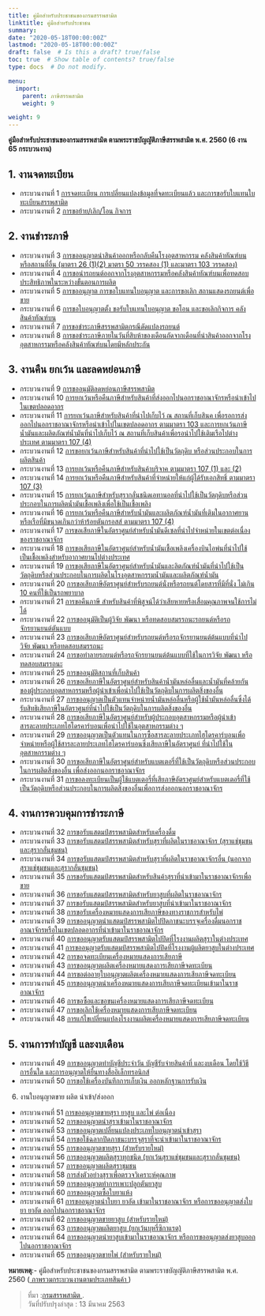 ```yaml
---
title: คู่มือสำหรับประชาชนของกรมสรรพสามิต 
linktitle: คู่มือสำหรับประชาชน
summary:
date: "2020-05-18T00:00:00Z"
lastmod: "2020-05-18T00:00:00Z"
draft: false  # Is this a draft? true/false
toc: true  # Show table of contents? true/false
type: docs  # Do not modify.

menu:
  import:
    parent: ภาษีสรรพสามิต
    weight: 9

weight: 9
---
```



**คู่มือสำหรับประชาชนของกรมสรรพสามิต ตามพระราชบัญญัติภาษีสรรพสามิต พ.ศ. 2560 (6 งาน 65 กระบวนงาน)**

## 1. งานจดทะเบียน

-   กระบวนงานที่ 1 [การจดทะเบียน การเปลี่ยนแปลงข้อมูลที่จดทะเบียนแล้ว และการขอรับใบแทนใบทะเบียนสรรพสามิต](http://w9.excise.go.th/law60/pdf/web/viewer.html?file=../../fileupload/300120-969641708.pdf)
-   กระบวนงานที่ 2 [การขอย้าย/เลิก/โอน กิจการ](http://w9.excise.go.th/law60/pdf/web/viewer.html?file=../../fileupload/300120-718211358.pdf)

## 2. งานชำระภาษี

-   กระบวนงานที่ 3 [การขออนุญาตนำสินค้าออกหรือกลับคืนโรงอุตสาหกรรม คลังสินค้าทัณฑ์บน หรือสถานที่อื่น (มาตรา 26 (1)(2) มาตรา 50 วรรคสอง (1) และมาตรา 103 วรรคสอง)](http://w9.excise.go.th/law60/pdf/web/viewer.html?file=../../fileupload/300120-777849351.pdf)
-   กระบวนงานที่ 4 [การขอนำรถยนต์ออกจากโรงอุตสาหกรรมหรือคลังสินค้าทัณฑ์บนเพื่อทดสอบประสิทธิภาพในระหว่างขั้นตอนการผลิต](http://w9.excise.go.th/law60/pdf/web/viewer.html?file=../../fileupload/300120-1583519563.pdf)
-   กระบวนงานที่ 5 [การขออนุญาต การขอใบแทนใบอนุญาต และการขอเลิก สถานแสดงรถยนต์เพื่อขาย](http://w9.excise.go.th/law60/pdf/web/viewer.html?file=../../fileupload/300120-1723281538.pdf)
-   กระบวนงานที่ 6 [การขอใบอนุญาตตั้ง ขอรับใบแทนใบอนุญาต ขอโอน และขอเลิกกิจการ คลังสินค้าทัณฑ์บน](http://w9.excise.go.th/law60/pdf/web/viewer.html?file=../../fileupload/300120-297949979.pdf)
-   กระบวนงานที่ 7 [การขอชำระภาษีสรรพสามิตกรณีดัดแปลงรถยนต์](http://w9.excise.go.th/law60/pdf/web/viewer.html?file=../../fileupload/300120-98150650.pdf)
-   กระบวนงานที่ 8 [การขอชำระภาษีภายในวันที่สิบห้าของเดือนถัดจากเดือนที่นำสินค้าออกจากโรงอุตสาหกรรมหรือคลังสินค้าทัณฑ์บนโดยมีหลักประกัน](http://w9.excise.go.th/law60/pdf/web/viewer.html?file=../../fileupload/300120-1526677002.pdf)

## 3. งานคืน ยกเว้น และลดหย่อนภาษี

-   กระบวนงานที่ 9  [การขออนุมัติลดหย่อนภาษีสรรพสามิต](http://w9.excise.go.th/law60/pdf/web/viewer.html?file=../../fileupload/300120-585065006.pdf)
-   กระบวนงานที่ 10  [การยกเว้นหรือคืนภาษีสำหรับสินค้าที่ส่งออกไปนอกราชอาณาจักรหรือนำเข้าไปในเขตปลอดอากร](http://w9.excise.go.th/law60/pdf/web/viewer.html?file=../../fileupload/300120-1009734364.pdf)
-   กระบวนงานที่ 11  [การยกเว้นภาษีสำหรับสินค้าที่นำไปเก็บไว้ ณ สถานที่เก็บสินค เพื่อรอการส่งออกไปนอกราชอาณาจักรหรือนำเข้าไปในเขตปลอดอากร ตามมาตรา 103 และการยกเว้นภาษีน้ำมันและผลิตภัณฑ์น้ำมันที่นำไปเก็บไว้ ณ สถานที่เก็บสินค้าเพื่อรอนำไปใช้เติมเรือไปต่างประเทศ ตามมาตรา 107 (4)](http://w9.excise.go.th/law60/pdf/web/viewer.html?file=../../fileupload/300120-1073808954.pdf)
-   กระบวนงานที่ 12  [การขอยกเว้นภาษีสำหรับสินค้าที่นำไปใช้เป็นวัตถุดิบ หรือส่วนประกอบในการผลิตสินค้า](http://w9.excise.go.th/law60/pdf/web/viewer.html?file=../../fileupload/300120-1890370662.pdf)
-   กระบวนงานที่ 13  [การยกเว้นหรือคืนภาษีสำหรับสินค้าบริจาค ตามมาตรา 107 (1) และ (2)](http://w9.excise.go.th/law60/pdf/web/viewer.html?file=../../fileupload/300120-438363838.pdf)
-   กระบวนงานที่ 14  [การยกเว้นหรือคืนภาษีสำหรับสินค้าที่จำหน่ายให้แก่ผู้ได้รับเอกสิทธิ์ ตามมาตรา 107 (3)](http://w9.excise.go.th/law60/pdf/web/viewer.html?file=../../fileupload/300120-636411081.pdf)
-   กระบวนงานที่ 15  [การยกเว้นภาษีสำหรับสุรากลั่นชนิดเอทานอลที่นำไปใช้เป็นวัตถุดิบหรือส่วนประกอบในการผลิตน้ำมันเชื้อเพลิงเพื่อใช้เป็นเชื้อเพลิง](http://w9.excise.go.th/law60/pdf/web/viewer.html?file=../../fileupload/300120-1572167171.pdf)
-   กระบวนงานที่ 16  [การยกเว้นหรือคืนภาษีสำหรับน้ำมันและผลิตภัณฑ์น้ำมันที่เติมในอากาศยานหรือเรือที่มีขนาดเกินกว่าห้าร้อยตันกรอสส์ ตามมาตรา 107 (4)](http://w9.excise.go.th/law60/pdf/web/viewer.html?file=../../fileupload/300120-1233522505.pdf)
-   กระบวนงานที่ 17  [การขอเสียภาษีในอัตราศูนย์สำหรับน้ำมันดีเซลที่นำไปจำหน่ายในเขตต่อเนื่องของราชอาณาจักร](http://w9.excise.go.th/law60/pdf/web/viewer.html?file=../../fileupload/300120-241591383.pdf)
-   กระบวนงานที่ 18  [การขอเสียภาษีในอัตราศูนย์สำหรับน้ำมันเชื้อเพลิงเครื่องบินไอพ่นที่นำไปใช้เป็นเชื้อเพลิงสำหรับอากาศยานไปต่างประเทศ](http://w9.excise.go.th/law60/pdf/web/viewer.html?file=../../fileupload/300120-2053733119.pdf)
-   กระบวนงานที่ 19  [การขอเสียภาษีในอัตราศูนย์สำหรับน้ำมันและลิตภัณฑ์น้ำมันที่นำไปใช้เป็นวัตถุดิบหรือส่วนประกอบในการผลิตในโรงอุตสาหกรรมน้ำมันและผลิตภัณฑ์น้ำมัน](http://w9.excise.go.th/law60/pdf/web/viewer.html?file=../../fileupload/300120-1349045127.pdf)
-   กระบวนงานที่ 20  [การขอเสียภาษีอัตราศูนย์สำหรับรถยนต์นั่งหรือรถยนต์โดยสารที่มีที่นั่ง ไม่เกิน 10 คนที่ใช้เป็นรถพยาบาล](http://w9.excise.go.th/law60/pdf/web/viewer.html?file=../../fileupload/300120-1080646277.pdf)
-   กระบวนงานที่ 21  [การขอคืนภาษี สำหรับสินค้าที่พิสูจน์ได้ว่าเสียหายหรือเสื่อมคุณภาพจนใช้การไม่ได้](http://w9.excise.go.th/law60/pdf/web/viewer.html?file=../../fileupload/300120-46881289.pdf)
-   กระบวนงานที่ 22  [การขออนุมัติเป็นผู้วิจัย พัฒนา หรือทดสอบสมรรถนะรถยนต์หรือรถจักรยานยนต์ตันแบบ](http://w9.excise.go.th/law60/pdf/web/viewer.html?file=../../fileupload/300120-659469498.pdf)
-   กระบวนงานที่ 23  [การขอเสียภาษีอัตราศูนย์สำหรับรถยนต์หรือรถจักรยานยนต์ต้นแบบที่นำไปวิจัย พัฒนา หรือทดสอบสมรรถนะ](http://w9.excise.go.th/law60/pdf/web/viewer.html?file=../../fileupload/300120-2127877198.pdf)
-   กระบวนงานที่ 24  [การขอทำลายรถยนต์หรือรถจักรยานยนต์ต้นแบบที่ใช้ในการวิจัย พัฒนา หรือทดสอบสมรรถนะ](http://w9.excise.go.th/law60/pdf/web/viewer.html?file=../../fileupload/300120-627657632.pdf)
-   กระบวนงานที่ 25  [การขออนุมัติสถานที่เก็บสินค้า](http://w9.excise.go.th/law60/pdf/web/viewer.html?file=../../fileupload/300120-487726360.pdf)
-   กระบวนงานที่ 26  [การขอเสียภาษีในอัตราศูนย์สำหรับสินค้าน้ำมันหล่อลื่นและน้ำมันที่คล้ายกันของผู้ประกอบอุตสาหกรรมหรือผู้นำเข้าเพื่อนำไปใช้เป็นวัตถุดิบในการผลิตสิ่งของอื่น](http://w9.excise.go.th/law60/pdf/web/viewer.html?file=../../fileupload/300120-1527478285.pdf)
-   กระบวนงานที่ 27  [การขออนุญาตเป็นตัวแทนจำหน่ายน้ำมันหล่อลื่นหรือผู้ใช้น้ำมันหล่อลื่นซึ่งได้รับสิทธิเสียภาษีในอัตราศูนย์ที่นำไปใช้เป็นวัตถุดิบในการผลิตสิ่งของอื่น](http://w9.excise.go.th/law60/pdf/web/viewer.html?file=../../fileupload/300120-1130393082.pdf)
-   กระบวนงานที่ 28  [การขอเสียภาษีในอัตราศูนย์สำหรับผู้ประกอบอุตสาหกรรมหรือผู้นำเข้าสารละลายประเภทไฮโดรคาร์บอนเพื่อนำไปใช้ในอุตสาหกรรมต่าง ๆ](http://w9.excise.go.th/law60/pdf/web/viewer.html?file=../../fileupload/300120-495290069.pdf)
-   กระบวนงานที่ 29  [การขออนุญาตเป็นตัวแทนในการซื้อสารละลายประเภทไฮโดรคาร์บอนเพื่อจำหน่ายหรือผู้ใช้สารละลายประเภทไฮโดรคาร์บอนซึ่งเสียภาษีในอัตราศูนย์ ที่นำไปใช้ในอุตสาหกรรมต่าง ๆ](http://w9.excise.go.th/law60/pdf/web/viewer.html?file=../../fileupload/300120-2090568597.pdf)
-   กระบวนงานที่ 30  [การขอเสียภาษีในอัตราศูนย์สำหรับแบตเตอรี่ที่ใช้เป็นวัตถุดิบหรือส่วนประกอบในการผลิตสิ่งของอื่น เพื่อส่งออกนอกราชอาณาจักร](http://w9.excise.go.th/law60/pdf/web/viewer.html?file=../../fileupload/300120-951738995.pdf)
-   กระบวนงานที่ 31  [การขอลงทะเบียนเป็นผู้ใช้แบตเตอรี่ที่เสียภาษีอัตราศูนย์สำหรับแบตเตอรี่ที่ใช้เป็นวัตถุดิบหรือส่วนประกอบในการผลิตสิ่งของอื่นเพื่อการส่งออกนอกราชอาณาจักร](http://w9.excise.go.th/law60/pdf/web/viewer.html?file=../../fileupload/300120-1277978530.pdf)

## 4. งานการควบคุมการชำระภาษี

-   กระบวนงานที่ 32  [การขอรับแสตมป์สรรพสามิตสำหรับเครื่องดื่ม](http://w9.excise.go.th/law60/pdf/web/viewer.html?file=../../fileupload/300120-925837254.pdf)
-   กระบวนงานที่ 33  [การขอรับแสตมป์สรรพสามิตสำหรับสุราที่ผลิตในราชอาณาจักร (สุราแช่ชุมชนและสุรากลั่นชุมชน)](http://w9.excise.go.th/law60/pdf/web/viewer.html?file=../../fileupload/300120-1058028848.pdf)
-   กระบวนงานที่ 34  [การขอรับแสตมป์สรรพสามิตสำหรับสุราที่ผลิตในราชอาณาจักรอื่น (นอกจากสุราแช่ชุมชนและสุรากลั่นชุมชน)](http://w9.excise.go.th/law60/pdf/web/viewer.html?file=../../fileupload/300120-1225822585.pdf)
-   กระบวนงานที่ 35  [การขอรับแสตมป์สรรพสามิตสำหรับสินค้าสุราที่นำเข้ามาในราชอาณาจักรเพื่อขาย](http://w9.excise.go.th/law60/pdf/web/viewer.html?file=../../fileupload/300120-1957596146.pdf)
-   กระบวนงานที่ 36  [การขอรับแสตมป์สรรพสามิตสำหรับยาสูบที่ผลิตในราชอาณาจักร](http://w9.excise.go.th/law60/pdf/web/viewer.html?file=../../fileupload/300120-515742982.pdf)
-   กระบวนงานที่ 37  [การขอรับแสตมป์สรรพสามิตสำหรับยาสูบที่นำเข้ามาในราชอาณาจักร](http://w9.excise.go.th/law60/pdf/web/viewer.html?file=../../fileupload/300120-169262239.pdf)
-   กระบวนงานที่ 38  [การขอรับเครื่องหมายแสดงการเสียภาษีของทางราชการสำหรับไพ่](http://w9.excise.go.th/law60/pdf/web/viewer.html?file=../../fileupload/300120-865559071.pdf)
-   กระบวนงานที่ 39  [การขออนุญาตนำแสตมป์สรรพสามิตไปปิดภาชนะบรรจุเครื่องดื่มนอกราชอาณาจักรหรือในเขตปลอดอากรที่นำเข้ามาในราชอาณาจักร](http://w9.excise.go.th/law60/pdf/web/viewer.html?file=../../fileupload/300120-562015013.pdf)
-   กระบวนงานที่ 40  [การขออนุญาตรับแสตมป์สรรพสามิตไปปิดที่โรงงานผลิตสุราในต่างประเทศ](http://w9.excise.go.th/law60/pdf/web/viewer.html?file=../../fileupload/300120-744677864.pdf)
-   กระบวนงานที่ 41  [การขออนุญาตรับแสตมป์สรรพสามิตไปปิดที่โรงงานผู้ผลิตยาสูบในต่างประเทศ](http://w9.excise.go.th/law60/pdf/web/viewer.html?file=../../fileupload/300120-128090429.pdf)
-   กระบวนงานที่ 42  [การขอจดทะเบียนเครื่องหมายแสดงการเสียภาษี](http://w9.excise.go.th/law60/pdf/web/viewer.html?file=../../fileupload/300120-1008551734.pdf)
-   กระบวนงานที่ 43  [การขออนุญาตผลิตเครื่องหมายแสดงการเสียภาษีจดทะเบียน](http://w9.excise.go.th/law60/pdf/web/viewer.html?file=../../fileupload/300120-513241488.pdf)
-   กระบวนงานที่ 44  [การขอต่ออายุใบอนุญาตผลิตเครื่องหมายแสดงการเสียภาษีจดทะเบียน](http://w9.excise.go.th/law60/pdf/web/viewer.html?file=../../fileupload/300120-1512034551.pdf)
-   กระบวนงานที่ 45  [การขออนุญาตนำเครื่องหมายแสดงการเสียภาษีจดทะเบียนเข้ามาในราชอาณาจักร](http://w9.excise.go.th/law60/pdf/web/viewer.html?file=../../fileupload/300120-780056556.pdf)
-   กระบวนงานที่ 46  [การขอซื้อและขอขนเครื่องหมายแสดงการเสียภาษีจดทะเบียน](http://w9.excise.go.th/law60/pdf/web/viewer.html?file=../../fileupload/300120-488615704.pdf)
-   กระบวนงานที่ 47  [การขอเลิกใช้เครื่องหมายแสดงการเสียภาษีจดทะเบียน](http://w9.excise.go.th/law60/pdf/web/viewer.html?file=../../fileupload/300120-1227025873.pdf)
-   กระบวนงานที่ 48  [การแก้ไขเปลี่ยนแปลงโรงงานผลิตเครื่องหมายแสดงการเสียภาษีจดทะเบียน](http://w9.excise.go.th/law60/pdf/web/viewer.html?file=../../fileupload/300120-2137142765.pdf)

## 5. งานการทำบัญชี และงบเดือน

-   กระบวนงานที่ 49  [การขออนุญาตทำบัญชีประจำวัน บัญชีรับจ่ายสินค้าที่ และงบเดือน โดยใช้วิธีการอื่นใด และการอนุญาตให้ยื่นทางสื่ออิเล็กทรอนิกส์](http://w9.excise.go.th/law60/pdf/web/viewer.html?file=../../fileupload/300120-1426633757.pdf)
-   กระบวนงานที่ 50  [การขอใช้เครื่องบันทึกการเก็บเงิน ออกหลักฐานการรับเงิน](http://w9.excise.go.th/law60/pdf/web/viewer.html?file=../../fileupload/300120-800251416.pdf)

6. งานใบอนุญาตขาย ผลิต นำเข้า/ส่งออก

-   กระบวนงานที่ 51  [การขออนุญาตขายสุรา ยาสูบ และไพ่ ต่อเนื่อง](http://w9.excise.go.th/law60/pdf/web/viewer.html?file=../../fileupload/300120-1223606306.pdf)
-   กระบวนงานที่ 52  [การขออนุญาตนำสุราเข้ามาในราชอาณาจักร](http://w9.excise.go.th/law60/pdf/web/viewer.html?file=../../fileupload/300120-144124489.pdf)
-   กระบวนงานที่ 53  [การขออนุญาตเปลี่ยนแปลงประเภทใบอนุญาตนำเข้าสุรา](http://w9.excise.go.th/law60/pdf/web/viewer.html?file=../../fileupload/300120-171669810.pdf)
-   กระบวนงานที่ 54  [การขอใช้ฉลากปิดภาชนะบรรจุสุราที่จะนำเข้ามาในราชอาณาจักร](http://w9.excise.go.th/law60/pdf/web/viewer.html?file=../../fileupload/300120-838033226.pdf)
-   กระบวนงานที่ 55  [การขออนุญาตขายสุรา (สำหรับรายใหม่)](http://w9.excise.go.th/law60/pdf/web/viewer.html?file=../../fileupload/300120-1916897632.pdf)
-   กระบวนงานที่ 56  [การขออนุญาตผลิตสุราทุกชนิด (ยกเว้นสุราแช่ชุมชนและสุรากลั่นชุมชน)](http://w9.excise.go.th/law60/pdf/web/viewer.html?file=../../fileupload/300120-138548478.pdf)
-   กระบวนงานที่ 57  [การขออนุญาตผลิตสุราชุมชน](http://w9.excise.go.th/law60/pdf/web/viewer.html?file=../../fileupload/300120-1079500837.pdf)
-   กระบวนงานที่ 58  [การส่งตัวอย่างสุราเพื่อตรวจวิเคราะห์คุณภาพ](http://w9.excise.go.th/law60/pdf/web/viewer.html?file=../../fileupload/300120-1382857536.pdf)
-   กระบวนงานที่ 59  [การขออนุญาตทำการเพาะปลูกตันยาสูบ](http://w9.excise.go.th/law60/pdf/web/viewer.html?file=../../fileupload/300120-16483140.pdf)
-   กระบวนงานที่ 60  [การขออนุญาตซื้อใบยาแห้ง](http://w9.excise.go.th/law60/pdf/web/viewer.html?file=../../fileupload/300120-1785534030.pdf)
-   กระบวนงานที่ 61  [การขออนุญาตนำใบยา ยาอัด เข้ามาในราชอาณาจักร หรือการขออนุญาตส่งใบยา ยาอัด ออกไปนอกราชอาณาจักร](http://w9.excise.go.th/law60/pdf/web/viewer.html?file=../../fileupload/300120-1167401529.pdf)
-   กระบวนงานที่ 62  [การขออนุญาตขายยาสูบ (สำหรับรายใหม่)](http://w9.excise.go.th/law60/pdf/web/viewer.html?file=../../fileupload/300120-1183064568.pdf)
-   กระบวนงานที่ 63  [การขออนุญาตผลิตยาสูบ (ยกเว้นบุหรี่ซิกาแรต)](http://w9.excise.go.th/law60/pdf/web/viewer.html?file=../../fileupload/300120-1084148997.pdf)
-   กระบวนงานที่ 64  [การขออนุญาตนำยาสูบเข้ามาในราชอาณาจักร หรือการขออนุญาตส่งยาสูบออกไปนอกราชอาณาจักร](http://w9.excise.go.th/law60/pdf/web/viewer.html?file=../../fileupload/300120-693562389.pdf)
-   กระบวนงานที่ 65  [การขออนุญาตขายไพ่ (สำหรับรายใหม่)](http://w9.excise.go.th/law60/pdf/web/viewer.html?file=../../fileupload/300120-396150928.pdf)

**หมายเหตุ**:- คู่มือสำหรับประชาชนของกรมสรรพสามิต ตามพระราชบัญญัติภาษีสรรพสามิต พ.ศ. 2560 ([ ภาพรวมกระบวนงานตามประเภทสินค้า ](http://w9.excise.go.th/law60/pdf/web/viewer.html?file=../../fileupload/140220-168812472.pdf))

> ที่มา :[กรมสรรพสามิต ](http://w9.excise.go.th/law60/articles/post.php?ref=714).  
> วันที่ปรับปรุงล่าสุด : 13 มีนาคม 2563